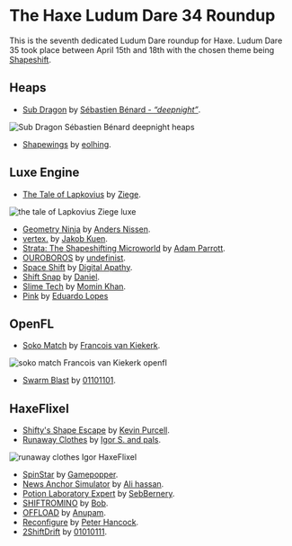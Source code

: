 [_template]: ../templates/roundup.html
[date]: / "2015-04-23 08:12:00"
[modified]: / "2015-05-03 08:55:00"
[published]: / "2015-04-23 10:30:00"
[author]: https://twitter.com/skial "Skial Bainn"
[“”]: a ""

# The Haxe Ludum Dare 34 Roundup

This is the seventh dedicated Ludum Dare roundup for Haxe. Ludum Dare 35 took place
between April 15th and 18th with the chosen theme being [Shapeshift](http://ludumdare.com/compo/ludum-dare-35/).

## Heaps

- [Sub Dragon](http://ludumdare.com/compo/ludum-dare-35/?action=preview&uid=2982) by [Sébastien Bénard - _“deepnight”_](http://deepnight.net/).

![Sub Dragon Sébastien Bénard deepnight heaps](/img/ld/35/subdragon.png "Sub Dragon by Sébastien Bénard")

- [Shapewings](http://ludumdare.com/compo/ludum-dare-35/?action=preview&uid=11904) by [eolhing](http://twitter.com/eolhing).

## Luxe Engine

- [The Tale of Lapkovius](http://ludumdare.com/compo/ludum-dare-35/?action=preview&uid=24822) by [Ziege](https://twitter.com/ziege_mp).

![the tale of Lapkovius Ziege luxe](/img/ld/35/taleoflapovius.png "The Tale of Lapkovius by Ziege")

- [Geometry Ninja](http://ludumdare.com/compo/ludum-dare-35/?action=preview&uid=30512) by [Anders Nissen](https://twitter.com/andershnissen).
- [vertex.](http://ludumdare.com/compo/ludum-dare-35/?action=preview&uid=46201) by [Jakob Kuen](http://pentahelix.github.io).
- [Strata: The Shapeshifting Microworld](http://ludumdare.com/compo/ludum-dare-35/?action=preview&uid=89547?jam) by [Adam Parrott](http://twitter.com/AtomicPair).
- [OUROBOROS](http://ludumdare.com/compo/ludum-dare-35/?action=preview&uid=35189) by [undefinist](https://twitter.com/undefinist).
- [Space Shift](http://ludumdare.com/compo/ludum-dare-35/?action=preview&uid=9921?jam) by [Digital Apathy](https://digital-apathy.itch.io/).
- [Shift Snap](http://ludumdare.com/compo/ludum-dare-35/?action=preview&uid=16241) by [Daniel](https://twitter.com/5mixer).
- [Slime Tech](http://ludumdare.com/compo/ludum-dare-35/?action=preview&uid=36186) by [Momin Khan](https://twitter.com/foolmoron).
- [Pink](http://ludumdare.com/compo/ludum-dare-35/?action=preview&uid=41337?jam) by [Eduardo Lopes](https://twitter.com/EdoardoLopes/status/722201737474482177)

## OpenFL

- [Soko Match](http://ludumdare.com/compo/ludum-dare-35/?action=preview&uid=23363) by [Francois van Kiekerk](https://twitter.com/francoisvn).

![soko match Francois van Kiekerk openfl](/img/ld/35/sokomatch.gif "Soko Match by Francois van Kiekerk")

- [Swarm Blast](http://ludumdare.com/compo/ludum-dare-35/?action=preview&uid=5105) by [01101101](http://01101101.fr/).

## HaxeFlixel

- [Shifty's Shape Escape](http://ludumdare.com/compo/ludum-dare-35/?action=preview&uid=23957) by [Kevin Purcell](http://twitter.com/grayhaze).
- [Runaway Clothes](http://ludumdare.com/compo/ludum-dare-35/?action=preview&uid=48268?jam) by [Igor S. and pals](https://twitter.com/IgorsGames).

![runaway clothes Igor HaxeFlixel](/img/ld/35/runawayclothes.png "Runaway Clothes by Igor S. and pals")

- [SpinStar](http://ludumdare.com/compo/ludum-dare-35/?action=preview&uid=21252) by [Gamepopper](https://twitter.com/gamepopper).
- [News Anchor Simulator](http://ludumdare.com/compo/ludum-dare-35/?action=preview&uid=21553) by [Ali hassan](https://twitter.com/alythephantom).
- [Potion Laboratory Expert](http://ludumdare.com/compo/ludum-dare-35/?action=preview&uid=484) by [SebBernery](https://twitter.com/sebbernery).
- [SHIFTROMINO](http://ludumdare.com/compo/ludum-dare-35/?action=preview&uid=7968) by [Bob](https://twitter.com/blubberquark).
- [OFFLOAD](http://ludumdare.com/compo/ludum-dare-35/?action=preview&uid=49808?jam) by [Anupam](https://twitter.com/evertoncoyb66).
- [Reconfigure](http://ludumdare.com/compo/ludum-dare-35/?action=preview&uid=51056?jam) by [Peter Hancock](https://twitter.com/wg_phancock).
- [2ShiftDrift](http://ludumdare.com/compo/ludum-dare-35/?action=preview&uid=11474?jam) by [01010111](http://01010111.tumblr.com/).
